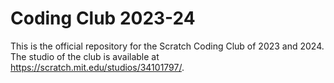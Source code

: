 # Coding Club 2023-24

This is the official repository for the Scratch Coding Club of 2023 and 2024. The studio of the club is available at <https://scratch.mit.edu/studios/34101797/>.
